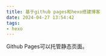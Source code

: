 ```yaml
---
title: 基于github pages和hexo搭建博客
date: 2024-04-27 13:54:42
tags: 
- hexo
---
```


Github Pages可以托管静态页面。